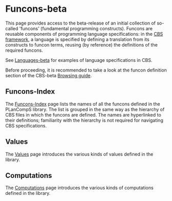 Funcons-beta
============

This page provides access to the beta-release of an initial collection of
so-called 'funcons' (fundamental programming constructs). Funcons are reusable
components of programming language specifications: in the [CBS framework], 
a language is specified by defining a translation from its constructs to
funcon terms, reusing (by reference) the definitions of the required funcons. 

See [Languages-beta] for examples of language specifications in CBS.

Before proceeding, it is recommended to take a look at the funcon definition
section of the CBS-beta [Browsing guide].

Funcons-Index
-------------

The [Funcons-Index] page lists the names of all the funcons defined in the
PLanCompS library. The list is grouped in the same way as the hierarchy of
CBS files in which the funcons are defined. The names are hyperlinked to their
definitions; familiarity with the hierarchy is not required for navigating
CBS specifications.

Values
------

The [Values] page introduces the various kinds of values defined in the library.

Computations
------------

The [Computations] page introduces the various kinds of computations defined
in the library.


[Funcons-Index]: Funcons-Index/index.html

[Browsing guide]: ../Guide/Browsing.md

[CBS framework]: ../index.md

[Languages-beta]: ../Languages-beta/index.md

[Values]: Values/index.md

[Computations]: Computations/index.md
